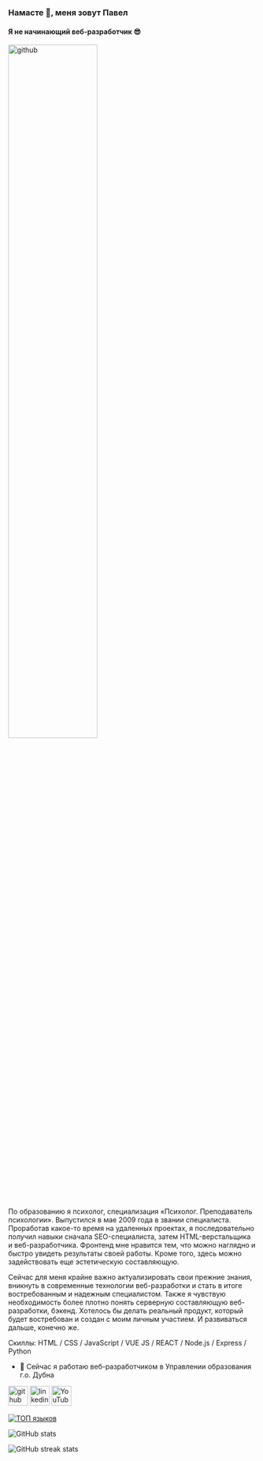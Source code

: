 ### Намасте 👋, меня зовут Павел
#### Я не начинающий веб-разработчик :sunglasses:
[<img src='https://repository-images.githubusercontent.com/284969099/d32ff380-8d4f-11eb-8b01-25ad97a7a775' alt='github' style="margin: 0 auto;" width='60%'>](https://sumere4ny.github.io/yandex-portfolio/)

По образованию я психолог, специализация «Психолог. Преподаватель психологии». Выпустился в мае 2009 года в звании специалиста. Проработав какое-то время на удаленных проектах, я последовательно получил навыки сначала SEO-специалиста, затем HTML-верстальщика и веб-разработчика. Фронтенд мне нравится тем, что можно наглядно и быстро увидеть результаты своей работы. Кроме того, здесь можно задействовать еще эстетическую составляющую.

Сейчас для меня крайне важно актуализировать свои прежние знания, вникнуть в современные технологии веб-разработки и стать в итоге востребованным и надежным специалистом. Также я чувствую необходимость более плотно понять серверную составляющую веб-разработки, бэкенд. Хотелось бы делать реальный продукт, который будет востребован и создан с моим личным участием. И развиваться дальше, конечно же.

Скиллы: HTML / CSS / JavaScript / VUE JS / REACT / Node.js / Express / Python

- 🔭 Сейчас я работаю веб-разработчиком в Управлении образования г.о. Дубна 


[<img src='https://cdn.jsdelivr.net/npm/simple-icons@3.0.1/icons/github.svg' alt='github' height='40'>](https://github.com/sumere4ny)  [<img src='https://cdn.jsdelivr.net/npm/simple-icons@3.0.1/icons/linkedin.svg' alt='linkedin' height='40'>](https://www.linkedin.com/in/sumere4ny/)  [<img src='https://cdn.jsdelivr.net/npm/simple-icons@3.0.1/icons/youtube.svg' alt='YouTube' height='40'>](https://www.youtube.com/channel/UCU1vXdxHgFXhH0mageU5oNg)  

[![ТОП языков](https://github-readme-stats.vercel.app/api/top-langs/?username=sumere4ny&langs_count=3&layout=compact)](https://github.com/anuraghazra/github-readme-stats)

![GitHub stats](https://github-readme-stats.vercel.app/api?username=sumere4ny&show_icons=true)  

![GitHub streak stats](https://github-readme-streak-stats.herokuapp.com/?user=sumere4ny&theme=radical)  

